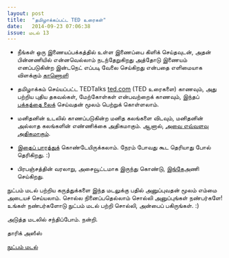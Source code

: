 ```yaml
---
layout: post
title:  "தமிழாக்கப்பட்ட TED உரைகள்"
date:   2014-09-23 07:06:38
issue: மடல் 13
---
```


- நீங்கள் ஒரு இணையப்பக்கத்தில் உள்ள இணைப்பை கிளிக் செய்தவுடன், அதன் பின்னணியில் என்னவெல்லாம் நடந்தேறுகிறது அத்தோடு இணையம் எனப்படுகின்ற இன்டநெட் எப்படி வேலை செய்கிறது என்பதை எளிமையாக விளக்கும் [காணொளி](https://www.youtube.com/watch?v=mfeGUJZCujU)

- தமிழாக்கம் செய்யப்பட்ட TEDTalks [ted.com](http://ted.com) (TED உரைகளை) காணவும், அது பற்றிய புதிய தகவல்கள், மேற்கோள்கள் என்பவற்றைக் காணவும், இந்தப் [பக்கத்தை லைக்](https://www.facebook.com/TEDTalksTamil) செய்வதன் மூலம் பெற்றுக் கொள்ளலாம். 

- மனிதனின் உடலில் காணப்படுகின்ற மனித கலங்களை விடவும், மனிதனின் அல்லாத கலங்களின் எண்ணிக்கை அதிகமாகும். ஆனால், [அவை எவ்வளவு அதிகமாகும்](http://www.bostonglobe.com/ideas/2014/09/13/your-body-mostly-microbes-actually-have-idea/qlcoKot4wfUXecjeVaFKFN/story.html?event=event25).

- [இதைப் பாரத்துக்](http://imgur.com/obbWKlH) கொண்டேயிருக்கலாம். நேரம் போவது கூட தெரியாது போல் தெரிகிறது. :)

- பிரபஞ்சத்தின் வரலாறு, அசைவூட்டமாக இருந்து கொண்டு, [இங்கே](http://history-of-the-universe.com/)அணி செய்கிறது. 


நுட்பம் மடல் பற்றிய கருத்துக்களை இந்த மடலுக்கு பதில் அனுப்புவதன் மூலம் எம்மை அடையச் செய்யலாம். சொல்ல நினைப்பதெல்லாம் சொல்லி அனுப்புங்கள் நண்பர்களே! உங்கள் நண்பர்களோடு நுட்பம் மடல் பற்றி சொல்லி, அன்பைப் பகிருங்கள். :)

அடுத்த மடலில் சந்திப்போம். நன்றி.

தாரிக் அஸீஸ்

[நுட்பம் மடல்](http://nutpam.org)